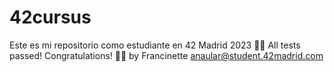 # 42cursus
Este es mi repositorio como estudiante en 42 Madrid 2023
🎉🥳 All tests passed! Congratulations! 🥳🎉 by Francinette
anaular@student.42madrid.com
